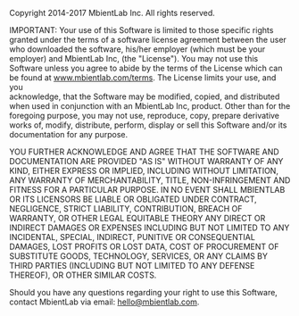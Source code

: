 Copyright 2014-2017 MbientLab Inc. All rights reserved.

IMPORTANT: Your use of this Software is limited to those specific rights granted under the terms of a software
license agreement between the user who downloaded the software, his/her employer (which must be your
employer) and MbientLab Inc, (the "License").  You may not use this Software unless you agree to abide by the 
terms of the License which can be found at www.mbientlab.com/terms.  The License limits your use, and you  
acknowledge, that the Software may be modified, copied, and distributed when used in conjunction with an 
MbientLab Inc, product.  Other than for the foregoing purpose, you may not use, reproduce, copy, prepare 
derivative works of, modify, distribute, perform, display or sell this Software and/or its documentation for any 
purpose.

YOU FURTHER ACKNOWLEDGE AND AGREE THAT THE SOFTWARE AND DOCUMENTATION ARE PROVIDED "AS IS" WITHOUT WARRANTY 
OF ANY KIND, EITHER EXPRESS OR IMPLIED, INCLUDING WITHOUT LIMITATION, ANY WARRANTY OF MERCHANTABILITY, TITLE, 
NON-INFRINGEMENT AND FITNESS FOR A PARTICULAR PURPOSE. IN NO EVENT SHALL MBIENTLAB OR ITS LICENSORS BE LIABLE OR 
OBLIGATED UNDER CONTRACT, NEGLIGENCE, STRICT LIABILITY, CONTRIBUTION, BREACH OF WARRANTY, OR OTHER LEGAL EQUITABLE 
THEORY ANY DIRECT OR INDIRECT DAMAGES OR EXPENSES INCLUDING BUT NOT LIMITED TO ANY INCIDENTAL, SPECIAL, INDIRECT, 
PUNITIVE OR CONSEQUENTIAL DAMAGES, LOST PROFITS OR LOST DATA, COST OF PROCUREMENT OF SUBSTITUTE GOODS, TECHNOLOGY, 
SERVICES, OR ANY CLAIMS BY THIRD PARTIES (INCLUDING BUT NOT LIMITED TO ANY DEFENSE THEREOF), OR OTHER SIMILAR COSTS.

Should you have any questions regarding your right to use this Software, contact MbientLab via email: 
hello@mbientlab.com.
